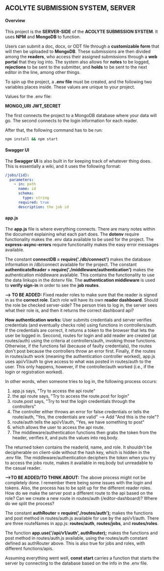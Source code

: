 ## ACOLYTE SUBMISSION SYSTEM, SERVER

#### Overview

This project is the **SERVER-SIDE** of the **ACOLYTE SUBMISSION SYSTEM**. It uses **NPM** and **MongoDB** to function.

Users can submit a doc, docx, or ODT file through a **customizable form** that will then be uploaded to **MongoDB**. These submissions are then divided among the **readers**, who access their assigned submissions through a **web portal** that they log into. The system also allows for **notes** to be logged, **rejections** to be sent to the submitter, and **holds** to be sent to the next editor in the line, among other things.

To spin up the project, a **.env file** must be created, and the following two variables places inside. These values are unique to your project.

Values for the .env file:

**MONGO_URI**
**JWT_SECRET**

The first connects the project to a MongoDB database where your data will go. The second connects to the login information for each reader.

After that, the following command has to be run:

```bash
npm install && npm start
```

#### Swagger UI

The **Swagger UI** is also built in for keeping track of whatever thing does. This is essentially a wiki, and it uses the following format:

```yaml
/jobs/{id}:
  parameters:
    - in: path
      name: id
      schema:
        type: string
      required: true
      description: the job id
```

#### app.js

The **app.js** file is where everything connects. There are many notes within the document explaining what each part does. The **dotenv** require functionality makes the .env data available to be used for the project. The **express-async-errors** require functionality makes the easy error messages available.

The constant **connectDB = require('./db/connect')** makes the database information in /db/connect available for the project. The constant **authenticateReader = require('./middleware/authentication')** makes the authentication middleware available. This contains the functionality to use the data linkups in the dotenv file. The **authentication middleware** is used to **verify sign-in** in order to see the **job routes**. 

**--> TO BE ADDED:** Fixed reader roles to make sure that the reader is signed in as the **correct role**. Each role will have its own **reader dashboard**. Should the role be checked server-side? The person tries to log in, the server sees what their role is, and then it returns the correct dashboard api? 

**How authentication works:** User submits credentials and server verifies credentials (and eventually checks role) using functions in controllers/auth. If the credentials are correct, it returns a token to the browser that lets the user be logged in. Seccond, routes for login and add reader are created (at routes/auth) using the criteria at controllers/auth, invoking those functions. Otherwise, if the functions fail (because of faulty credentials), the routes don't post because the controllers throw an error first. Finally, if the routes in routes/auth work (meaning the authentication controller worked), app.js uses api/v1/auth to give access to what was posted in routes/auth to the user. This only happens, however, if the controller/auth worked (i.e., if the login or registration worked).

In other words, when someone tries to log in, the following process occurs: 

1. app.js says, "Try to access the api route" 
2. the api route says, "Try to access the route.post for login" 
3. route.post says, "Try to test the login credentials through the controllers" 
3. The controller either throws an error for false credentials or tells the route/auth, "Yes, the credentials are valid" 
--> Add "And this is the role"?
4. route/auth tells the api/v1/auth, "Yes, we have something to post"
5. which allows the user to access the api route.
6. The middleware/authentication functions then grabs the token from the header, verifies it, and puts the values into req.body. 

The returned token contains the readerId, name, and role. It shouldn't be decipherable on client-side without the hash key, which is hidden in the .env file. The middleware/authentication deciphers the token when you try to access the jobs route, makes it available in req.body but unreadable to the casual reader. 

**-->TO BE ADDED/TO THINK ABOUT:** The above process might not be completely done. I remember there being some issues with the login and tokens. Also, the process has to be split up for the different reader roles. How do we make the server post a different route to the api based on the role? Can we create a new route in routes/auth (/editor-dashboard)? Where do we split the process?

The constant **authRouter = require('./routes/auth');** makes the functions and post method in routes/auth.js available for use by the api/v1/auth. There are three routeNames in app.js: **routes/auth**, **routes/jobs**, and **routes/roles**.

The function **app.use('/api/v1/auth', authRouter);** makes the functions and post method in routes/auth.js available, using the routes/auth constant defined as authRouter above. This is also true for jobs and roles, with different functions/apis.

Assuming everything went well, **const start** carries a function that starts the server by connecting to the database based on the info in the .env file.

#### 